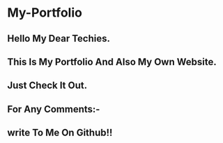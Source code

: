 # My-Portfolio

## Hello My Dear Techies.
## This Is My Portfolio And Also My Own Website.
## Just Check It Out.
## For Any Comments:-
## write To Me On Github!!
